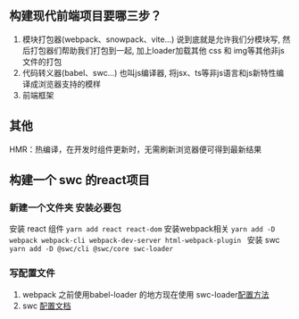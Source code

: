 ## 构建现代前端项目要哪三步？
1. 模块打包器(webpack、snowpack、vite...) 说到底就是允许我们分模块写, 然后打包器们帮助我们打包到一起, 加上loader加载其他 css 和 img等其他非js文件的打包
2. 代码转义器(babel、swc...)  也叫js编译器, 将jsx、ts等非js语言和js新特性编译成浏览器支持的模样
3. 前端框架

## 其他
HMR：热编译，在开发时组件更新时，无需刷新浏览器便可得到最新结果


## 构建一个 swc 的react项目

### 新建一个文件夹 安装必要包

安装 react 组件
`yarn add react react-dom`
安装webpack相关
`yarn add -D webpack webpack-cli webpack-dev-server html-webpack-plugin `
安装 swc
`yarn add -D @swc/cli @swc/core swc-loader`

### 写配置文件

1. webpack
之前使用babel-loader 的地方现在使用 swc-loader[配置方法](https://swc.rs/docs/usage/swc-loader)
2. swc
[配置文档](https://swc.rs/docs/configuration/compilation)
